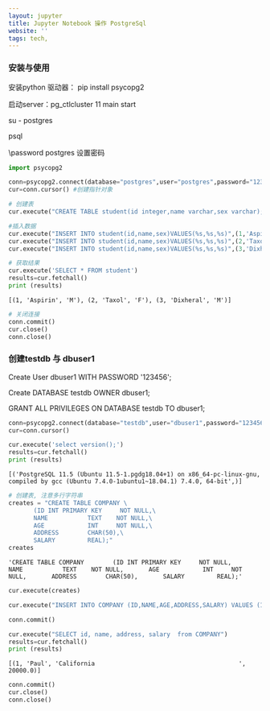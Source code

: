 ```yaml
---
layout: jupyter
title: Jupyter Notebook 操作 PostgreSql
website: ''
tags: tech, 
---
```


### 安装与使用
安装python 驱动器： pip install psycopg2        

启动server：pg_ctlcluster 11 main start      

su - postgres

psql

\password postgres 设置密码


```python
import psycopg2
```


```python
conn=psycopg2.connect(database="postgres",user="postgres",password="123456",host="localhost",port="5432")
cur=conn.cursor() #创建指针对象
```


```python
# 创建表
cur.execute("CREATE TABLE student(id integer,name varchar,sex varchar);")
```


```python
#插入数据
cur.execute("INSERT INTO student(id,name,sex)VALUES(%s,%s,%s)",(1,'Aspirin','M'))
cur.execute("INSERT INTO student(id,name,sex)VALUES(%s,%s,%s)",(2,'Taxol','F'))
cur.execute("INSERT INTO student(id,name,sex)VALUES(%s,%s,%s)",(3,'Dixheral','M'))
```


```python
# 获取结果
cur.execute('SELECT * FROM student')
results=cur.fetchall()
print (results)
```

    [(1, 'Aspirin', 'M'), (2, 'Taxol', 'F'), (3, 'Dixheral', 'M')]



```python
# 关闭连接
conn.commit()
cur.close()
conn.close()
```

### 创建testdb 与 dbuser1 
Create User dbuser1 WITH PASSWORD '123456';

Create DATABASE testdb OWNER dbuser1;

GRANT ALL PRIVILEGES ON DATABASE testdb TO dbuser1;



```python
conn=psycopg2.connect(database="testdb",user="dbuser1",password="123456",host="localhost",port="5432")
cur=conn.cursor()
```


```python
cur.execute('select version();')
results=cur.fetchall()
print (results)
```

    [('PostgreSQL 11.5 (Ubuntu 11.5-1.pgdg18.04+1) on x86_64-pc-linux-gnu, compiled by gcc (Ubuntu 7.4.0-1ubuntu1~18.04.1) 7.4.0, 64-bit',)]



```python
# 创建表, 注意多行字符串
creates = "CREATE TABLE COMPANY \
       (ID INT PRIMARY KEY     NOT NULL,\
       NAME           TEXT    NOT NULL,\
       AGE            INT     NOT NULL,\
       ADDRESS        CHAR(50),\
       SALARY         REAL);"
creates
```




    'CREATE TABLE COMPANY        (ID INT PRIMARY KEY     NOT NULL,       NAME           TEXT    NOT NULL,       AGE            INT     NOT NULL,       ADDRESS        CHAR(50),       SALARY         REAL);'




```python
cur.execute(creates)
```


```python
cur.execute("INSERT INTO COMPANY (ID,NAME,AGE,ADDRESS,SALARY) VALUES (1, 'Paul', 32, 'California', 20000.00 );")
```


```python
conn.commit()
```


```python
cur.execute("SELECT id, name, address, salary  from COMPANY")
results=cur.fetchall()
print (results)
```

    [(1, 'Paul', 'California                                        ', 20000.0)]



```python
conn.commit()
cur.close()
conn.close()
```


```python

```

